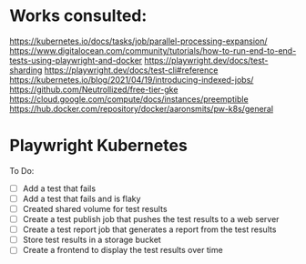 # Works consulted:
https://kubernetes.io/docs/tasks/job/parallel-processing-expansion/
https://www.digitalocean.com/community/tutorials/how-to-run-end-to-end-tests-using-playwright-and-docker
https://playwright.dev/docs/test-sharding
https://playwright.dev/docs/test-cli#reference
https://kubernetes.io/blog/2021/04/19/introducing-indexed-jobs/
https://github.com/Neutrollized/free-tier-gke
https://cloud.google.com/compute/docs/instances/preemptible
https://hub.docker.com/repository/docker/aaronsmits/pw-k8s/general


# Playwright Kubernetes
To Do:
- [ ] Add a test that fails
- [ ] Add a test that fails and is flaky
- [ ] Created shared volume for test results
- [ ] Create a test publish job that pushes the test results to a web server
- [ ] Create a test report job that generates a report from the test results
- [ ] Store test results in a storage bucket
- [ ] Create a frontend to display the test results over time